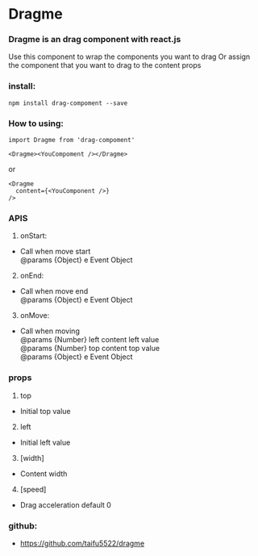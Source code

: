 # Dragme

### Dragme is an drag component with react.js

Use this component to wrap the components you want to drag
Or assign the component that you want to drag to the content props

### install:
    npm install drag-compoment --save

### How to using:
    import Dragme from 'drag-compoment'

    <Dragme><YouCompoment /></Dragme>

or

    <Dragme
      content={<YouComponent />}
    />

### APIS
1. onStart:
* Call when move start\
@params {Object} e Event Object

2. onEnd:
* Call when move end\
@params {Object} e Event Object

3. onMove:
* Call when moving\
@params {Number} left content left value\
@params {Number} top content top value\
@params {Object} e Event Object

### props
1. top 
* Initial top value

2. left
* Initial left value

3. [width]
* Content width

4. [speed]
* Drag acceleration default 0

### github:

* https://github.com/taifu5522/dragme

